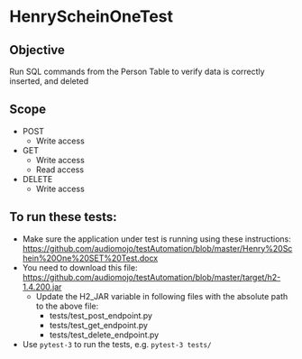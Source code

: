 # HenryScheinOneTest

## Objective
Run SQL commands from the Person Table to verify data is correctly inserted, and deleted

## Scope
* POST
  * Write access
* GET
  * Write access
  * Read access
* DELETE
  * Write access

## To run these tests:
* Make sure the application under test is running using these instructions: https://github.com/audiomojo/testAutomation/blob/master/Henry%20Schein%20One%20SET%20Test.docx
* You need to download this file: https://github.com/audiomojo/testAutomation/blob/master/target/h2-1.4.200.jar
  * Update the H2_JAR variable in following files with the absolute path to the above file:
    * tests/test_post_endpoint.py
    * tests/test_get_endpoint.py
    * tests/test_delete_endpoint.py
* Use `pytest-3` to run the tests, e.g. `pytest-3 tests/`
